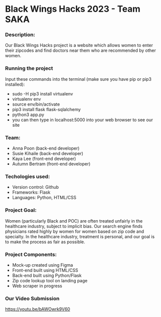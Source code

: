# Black Wings Hacks 2023 - Team SAKA

### Description: 
Our Black Wings Hacks project is a website which allows women to enter their zipcodes and find doctors near them who are recommended by other women. 

### Running the project
Input these commands into the terminal (make sure you have pip or pip3 installed):
- sudo -H pip3 install virtualenv
- virtualenv env
- source env/bin/activate
- pip3 install flask flask-sqlalchemy
- python3 app.py
- you can then type in localhost:5000 into your web browser to see our site

### Team:
- Anna Poon (back-end developer)
- Susie Kihaile (back-end developer)
- Kaya Lee (front-end developer)
- Autumn Bertram (front-end developer)

### Techologies used:
- Version control: Github
- Frameworks: Flask
- Languages: Python, HTML/CSS

### Project Goal:
Women (particularly Black and POC) are often treated unfairly in the healthcare industry, subject to implicit bias. Our search engine finds physicians rated highly by women for women based on zip code and specialty. In the healthcare industry, treatment is personal, and our goal is to make the process as fair as possible.

### Project Components:
- Mock-up created using Figma
- Front-end built using HTML/CSS
- Back-end built using Python/Flask
- Zip code lookup tool on landing page
- Web scraper in progress

### Our Video Submission
https://youtu.be/bAWOwrk9V60
